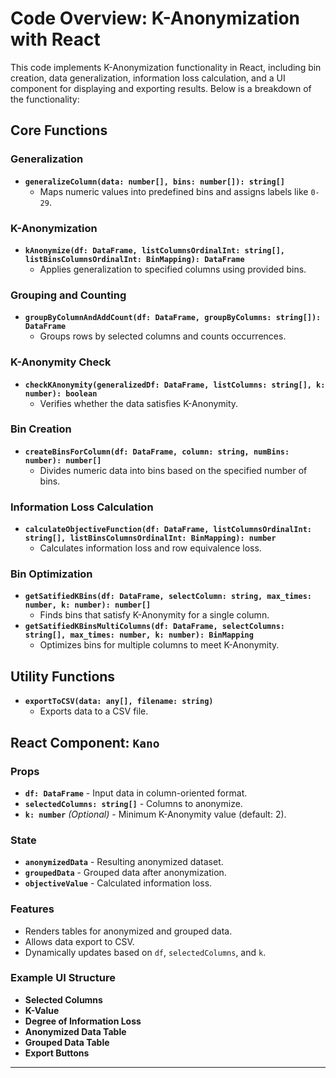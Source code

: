 # Code Overview: K-Anonymization with React

This code implements K-Anonymization functionality in React, including bin creation, data generalization, information loss calculation, and a UI component for displaying and exporting results. Below is a breakdown of the functionality:

## Core Functions

### Generalization
- **`generalizeColumn(data: number[], bins: number[]): string[]`**
  - Maps numeric values into predefined bins and assigns labels like `0-29`.

### K-Anonymization
- **`kAnonymize(df: DataFrame, listColumnsOrdinalInt: string[], listBinsColumnsOrdinalInt: BinMapping): DataFrame`**
  - Applies generalization to specified columns using provided bins.

### Grouping and Counting
- **`groupByColumnAndAddCount(df: DataFrame, groupByColumns: string[]): DataFrame`**
  - Groups rows by selected columns and counts occurrences.

### K-Anonymity Check
- **`checkKAnonymity(generalizedDf: DataFrame, listColumns: string[], k: number): boolean`**
  - Verifies whether the data satisfies K-Anonymity.

### Bin Creation
- **`createBinsForColumn(df: DataFrame, column: string, numBins: number): number[]`**
  - Divides numeric data into bins based on the specified number of bins.

### Information Loss Calculation
- **`calculateObjectiveFunction(df: DataFrame, listColumnsOrdinalInt: string[], listBinsColumnsOrdinalInt: BinMapping): number`**
  - Calculates information loss and row equivalence loss.

### Bin Optimization
- **`getSatifiedKBins(df: DataFrame, selectColumn: string, max_times: number, k: number): number[]`**
  - Finds bins that satisfy K-Anonymity for a single column.
- **`getSatifiedKBinsMultiColumns(df: DataFrame, selectColumns: string[], max_times: number, k: number): BinMapping`**
  - Optimizes bins for multiple columns to meet K-Anonymity.

## Utility Functions
- **`exportToCSV(data: any[], filename: string)`**
  - Exports data to a CSV file.

## React Component: `Kano`
### Props
- **`df: DataFrame`** - Input data in column-oriented format.
- **`selectedColumns: string[]`** - Columns to anonymize.
- **`k: number`** *(Optional)* - Minimum K-Anonymity value (default: 2).

### State
- **`anonymizedData`** - Resulting anonymized dataset.
- **`groupedData`** - Grouped data after anonymization.
- **`objectiveValue`** - Calculated information loss.

### Features
- Renders tables for anonymized and grouped data.
- Allows data export to CSV.
- Dynamically updates based on `df`, `selectedColumns`, and `k`.

### Example UI Structure
- **Selected Columns**
- **K-Value**
- **Degree of Information Loss**
- **Anonymized Data Table**
- **Grouped Data Table**
- **Export Buttons**

---
